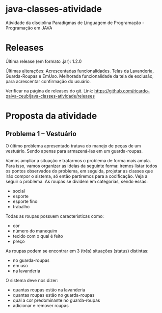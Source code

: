 # java-classes-atividade
Atividade da disciplina Paradigmas de Linguagem de Programação - Programação em JAVA

# Releases
Última release (em formato .jar): 1.2.0

Últimas alterações:
Acrescentadas funcionalidades. Telas da Lavanderia, Guarda-Roupas e EmUso. Melhorada funcionalidade da tela de exclusão, para acrescentar confirmação do usuário.

Verificar na página de releases do git.
Link: https://github.com/ricardo-paiva-ceub/java-classes-atividade/releases

# Proposta da atividade
## Problema 1 – Vestuário
O último problema apresentado tratava do manejo de peças de um vestuário. Sendo apenas para armazená-las em um guarda-roupas.

Vamos ampliar a situação e tratarmos o problema de forma mais ampla. Para isso, vamos organizar as ideias da seguinte forma: iremos listar todos os pontos observados do problema, em seguida, projetar as classes que irão compor o sistema, só então partiremos para a codificação. Veja a seguir o problema. As roupas se dividem em categorias, sendo essas:

- social
- esporte
- esporte fino
- trabalho

Todas as roupas possuem características como:
- cor
- número do manequim
- tecido com o qual é feito
- preço

As roupas podem se encontrar em 3 (três) situações (status) distintas:
- no guarda-roupas
- em uso
- na lavanderia

O sistema deve nos dizer:
- quantas roupas estão na lavanderia
- quantas roupas estão no guarda-roupas
- qual a cor predominante no guarda-roupas
- adicionar e remover roupas
